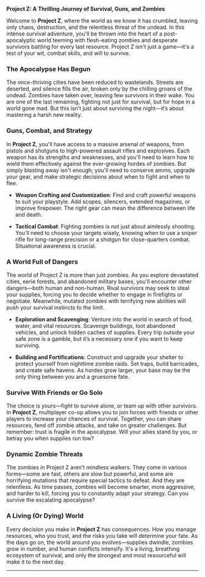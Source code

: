 **Project Z: A Thrilling Journey of Survival, Guns, and Zombies**

Welcome to **Project Z**, where the world as we know it has crumbled, leaving only chaos, destruction, and the relentless threat of the undead. In this intense survival adventure, you'll be thrown into the heart of a post-apocalyptic world teeming with flesh-eating zombies and desperate survivors battling for every last resource. Project Z isn't just a game—it's a test of your wit, combat skills, and will to survive.

### The Apocalypse Has Begun

The once-thriving cities have been reduced to wastelands. Streets are deserted, and silence fills the air, broken only by the chilling groans of the undead. Zombies have taken over, leaving few survivors in their wake. You are one of the last remaining, fighting not just for survival, but for hope in a world gone mad. But this isn’t just about surviving the night—it’s about mastering a harsh new reality.

### Guns, Combat, and Strategy

In **Project Z**, you'll have access to a massive arsenal of weapons, from pistols and shotguns to high-powered assault rifles and explosives. Each weapon has its strengths and weaknesses, and you'll need to learn how to wield them effectively against the ever-growing hordes of zombies. But simply blasting away isn't enough; you'll need to conserve ammo, upgrade your gear, and make strategic decisions about when to fight and when to flee.

- **Weapon Crafting and Customization**: Find and craft powerful weapons to suit your playstyle. Add scopes, silencers, extended magazines, or improve firepower. The right gear can mean the difference between life and death.
  
- **Tactical Combat**: Fighting zombies is not just about aimlessly shooting. You’ll need to choose your targets wisely, knowing when to use a sniper rifle for long-range precision or a shotgun for close-quarters combat. Situational awareness is crucial.

### A World Full of Dangers

The world of Project Z is more than just zombies. As you explore devastated cities, eerie forests, and abandoned military bases, you'll encounter other dangers—both human and non-human. Rival survivors may seek to steal your supplies, forcing you to decide whether to engage in firefights or negotiate. Meanwhile, mutated zombies with terrifying new abilities will push your survival instincts to the limit.

- **Exploration and Scavenging**: Venture into the world in search of food, water, and vital resources. Scavenge buildings, loot abandoned vehicles, and unlock hidden caches of supplies. Every trip outside your safe zone is a gamble, but it’s a necessary one if you want to keep surviving.
  
- **Building and Fortifications**: Construct and upgrade your shelter to protect yourself from nighttime zombie raids. Set traps, build barricades, and create safe havens. As hordes grow larger, your base may be the only thing between you and a gruesome fate.

### Survive With Friends or Go Solo

The choice is yours—fight to survive alone, or team up with other survivors. In **Project Z**, multiplayer co-op allows you to join forces with friends or other players to increase your chances of survival. Together, you can share resources, fend off zombie attacks, and take on greater challenges. But remember: trust is fragile in the apocalypse. Will your allies stand by you, or betray you when supplies run low?

### Dynamic Zombie Threats

The zombies in Project Z aren’t mindless walkers. They come in various forms—some are fast, others are slow but powerful, and some are horrifying mutations that require special tactics to defeat. And they are relentless. As time passes, zombies will become smarter, more aggressive, and harder to kill, forcing you to constantly adapt your strategy. Can you survive the escalating apocalypse?

### A Living (Or Dying) World

Every decision you make in **Project Z** has consequences. How you manage resources, who you trust, and the risks you take will determine your fate. As the days go on, the world around you evolves—supplies dwindle, zombies grow in number, and human conflicts intensify. It's a living, breathing ecosystem of survival, and only the strongest and most resourceful will make it to the next day.

---
